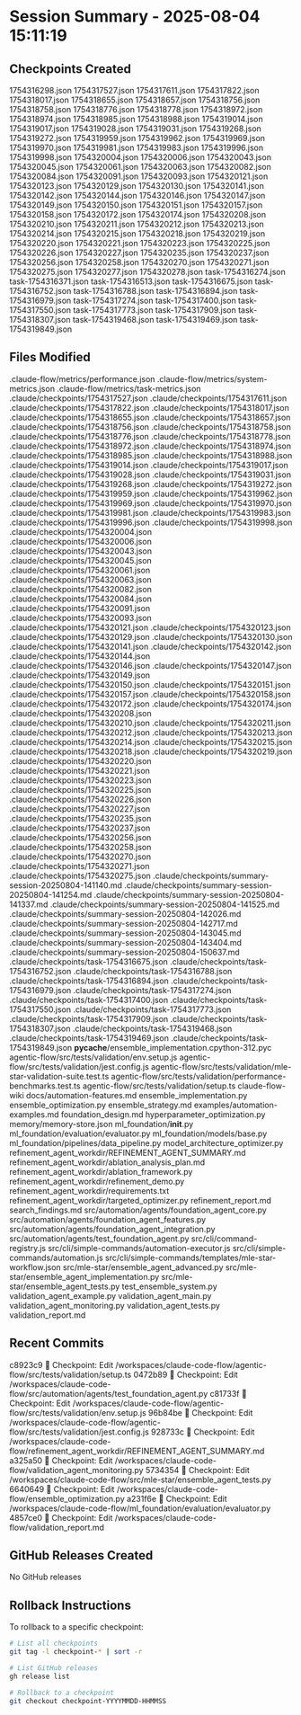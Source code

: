 # Session Summary - 2025-08-04 15:11:19

## Checkpoints Created
1754316298.json
1754317527.json
1754317611.json
1754317822.json
1754318017.json
1754318655.json
1754318657.json
1754318756.json
1754318758.json
1754318776.json
1754318778.json
1754318972.json
1754318974.json
1754318985.json
1754318988.json
1754319014.json
1754319017.json
1754319028.json
1754319031.json
1754319268.json
1754319272.json
1754319959.json
1754319962.json
1754319969.json
1754319970.json
1754319981.json
1754319983.json
1754319996.json
1754319998.json
1754320004.json
1754320006.json
1754320043.json
1754320045.json
1754320061.json
1754320063.json
1754320082.json
1754320084.json
1754320091.json
1754320093.json
1754320121.json
1754320123.json
1754320129.json
1754320130.json
1754320141.json
1754320142.json
1754320144.json
1754320146.json
1754320147.json
1754320149.json
1754320150.json
1754320151.json
1754320157.json
1754320158.json
1754320172.json
1754320174.json
1754320208.json
1754320210.json
1754320211.json
1754320212.json
1754320213.json
1754320214.json
1754320215.json
1754320218.json
1754320219.json
1754320220.json
1754320221.json
1754320223.json
1754320225.json
1754320226.json
1754320227.json
1754320235.json
1754320237.json
1754320256.json
1754320258.json
1754320270.json
1754320271.json
1754320275.json
1754320277.json
1754320278.json
task-1754316274.json
task-1754316371.json
task-1754316513.json
task-1754316675.json
task-1754316752.json
task-1754316788.json
task-1754316894.json
task-1754316979.json
task-1754317274.json
task-1754317400.json
task-1754317550.json
task-1754317773.json
task-1754317909.json
task-1754318307.json
task-1754319468.json
task-1754319469.json
task-1754319849.json

## Files Modified
.claude-flow/metrics/performance.json
.claude-flow/metrics/system-metrics.json
.claude-flow/metrics/task-metrics.json
.claude/checkpoints/1754317527.json
.claude/checkpoints/1754317611.json
.claude/checkpoints/1754317822.json
.claude/checkpoints/1754318017.json
.claude/checkpoints/1754318655.json
.claude/checkpoints/1754318657.json
.claude/checkpoints/1754318756.json
.claude/checkpoints/1754318758.json
.claude/checkpoints/1754318776.json
.claude/checkpoints/1754318778.json
.claude/checkpoints/1754318972.json
.claude/checkpoints/1754318974.json
.claude/checkpoints/1754318985.json
.claude/checkpoints/1754318988.json
.claude/checkpoints/1754319014.json
.claude/checkpoints/1754319017.json
.claude/checkpoints/1754319028.json
.claude/checkpoints/1754319031.json
.claude/checkpoints/1754319268.json
.claude/checkpoints/1754319272.json
.claude/checkpoints/1754319959.json
.claude/checkpoints/1754319962.json
.claude/checkpoints/1754319969.json
.claude/checkpoints/1754319970.json
.claude/checkpoints/1754319981.json
.claude/checkpoints/1754319983.json
.claude/checkpoints/1754319996.json
.claude/checkpoints/1754319998.json
.claude/checkpoints/1754320004.json
.claude/checkpoints/1754320006.json
.claude/checkpoints/1754320043.json
.claude/checkpoints/1754320045.json
.claude/checkpoints/1754320061.json
.claude/checkpoints/1754320063.json
.claude/checkpoints/1754320082.json
.claude/checkpoints/1754320084.json
.claude/checkpoints/1754320091.json
.claude/checkpoints/1754320093.json
.claude/checkpoints/1754320121.json
.claude/checkpoints/1754320123.json
.claude/checkpoints/1754320129.json
.claude/checkpoints/1754320130.json
.claude/checkpoints/1754320141.json
.claude/checkpoints/1754320142.json
.claude/checkpoints/1754320144.json
.claude/checkpoints/1754320146.json
.claude/checkpoints/1754320147.json
.claude/checkpoints/1754320149.json
.claude/checkpoints/1754320150.json
.claude/checkpoints/1754320151.json
.claude/checkpoints/1754320157.json
.claude/checkpoints/1754320158.json
.claude/checkpoints/1754320172.json
.claude/checkpoints/1754320174.json
.claude/checkpoints/1754320208.json
.claude/checkpoints/1754320210.json
.claude/checkpoints/1754320211.json
.claude/checkpoints/1754320212.json
.claude/checkpoints/1754320213.json
.claude/checkpoints/1754320214.json
.claude/checkpoints/1754320215.json
.claude/checkpoints/1754320218.json
.claude/checkpoints/1754320219.json
.claude/checkpoints/1754320220.json
.claude/checkpoints/1754320221.json
.claude/checkpoints/1754320223.json
.claude/checkpoints/1754320225.json
.claude/checkpoints/1754320226.json
.claude/checkpoints/1754320227.json
.claude/checkpoints/1754320235.json
.claude/checkpoints/1754320237.json
.claude/checkpoints/1754320256.json
.claude/checkpoints/1754320258.json
.claude/checkpoints/1754320270.json
.claude/checkpoints/1754320271.json
.claude/checkpoints/1754320275.json
.claude/checkpoints/summary-session-20250804-141140.md
.claude/checkpoints/summary-session-20250804-141254.md
.claude/checkpoints/summary-session-20250804-141337.md
.claude/checkpoints/summary-session-20250804-141525.md
.claude/checkpoints/summary-session-20250804-142026.md
.claude/checkpoints/summary-session-20250804-142717.md
.claude/checkpoints/summary-session-20250804-143045.md
.claude/checkpoints/summary-session-20250804-143404.md
.claude/checkpoints/summary-session-20250804-150637.md
.claude/checkpoints/task-1754316675.json
.claude/checkpoints/task-1754316752.json
.claude/checkpoints/task-1754316788.json
.claude/checkpoints/task-1754316894.json
.claude/checkpoints/task-1754316979.json
.claude/checkpoints/task-1754317274.json
.claude/checkpoints/task-1754317400.json
.claude/checkpoints/task-1754317550.json
.claude/checkpoints/task-1754317773.json
.claude/checkpoints/task-1754317909.json
.claude/checkpoints/task-1754318307.json
.claude/checkpoints/task-1754319468.json
.claude/checkpoints/task-1754319469.json
.claude/checkpoints/task-1754319849.json
__pycache__/ensemble_implementation.cpython-312.pyc
agentic-flow/src/tests/validation/env.setup.js
agentic-flow/src/tests/validation/jest.config.js
agentic-flow/src/tests/validation/mle-star-validation-suite.test.ts
agentic-flow/src/tests/validation/performance-benchmarks.test.ts
agentic-flow/src/tests/validation/setup.ts
claude-flow-wiki
docs/automation-features.md
ensemble_implementation.py
ensemble_optimization.py
ensemble_strategy.md
examples/automation-examples.md
foundation_design.md
hyperparameter_optimization.py
memory/memory-store.json
ml_foundation/__init__.py
ml_foundation/evaluation/evaluator.py
ml_foundation/models/base.py
ml_foundation/pipelines/data_pipeline.py
model_architecture_optimizer.py
refinement_agent_workdir/REFINEMENT_AGENT_SUMMARY.md
refinement_agent_workdir/ablation_analysis_plan.md
refinement_agent_workdir/ablation_framework.py
refinement_agent_workdir/refinement_demo.py
refinement_agent_workdir/requirements.txt
refinement_agent_workdir/targeted_optimizer.py
refinement_report.md
search_findings.md
src/automation/agents/foundation_agent_core.py
src/automation/agents/foundation_agent_features.py
src/automation/agents/foundation_agent_integration.py
src/automation/agents/test_foundation_agent.py
src/cli/command-registry.js
src/cli/simple-commands/automation-executor.js
src/cli/simple-commands/automation.js
src/cli/simple-commands/templates/mle-star-workflow.json
src/mle-star/ensemble_agent_advanced.py
src/mle-star/ensemble_agent_implementation.py
src/mle-star/ensemble_agent_tests.py
test_ensemble_system.py
validation_agent_example.py
validation_agent_main.py
validation_agent_monitoring.py
validation_agent_tests.py
validation_report.md

## Recent Commits
c8923c9 🔖 Checkpoint: Edit /workspaces/claude-code-flow/agentic-flow/src/tests/validation/setup.ts
0472b89 🔖 Checkpoint: Edit /workspaces/claude-code-flow/src/automation/agents/test_foundation_agent.py
c81733f 🔖 Checkpoint: Edit /workspaces/claude-code-flow/agentic-flow/src/tests/validation/env.setup.js
96b84be 🔖 Checkpoint: Edit /workspaces/claude-code-flow/agentic-flow/src/tests/validation/jest.config.js
928733c 🔖 Checkpoint: Edit /workspaces/claude-code-flow/refinement_agent_workdir/REFINEMENT_AGENT_SUMMARY.md
a325a50 🔖 Checkpoint: Edit /workspaces/claude-code-flow/validation_agent_monitoring.py
5734354 🔖 Checkpoint: Edit /workspaces/claude-code-flow/src/mle-star/ensemble_agent_tests.py
6640649 🔖 Checkpoint: Edit /workspaces/claude-code-flow/ensemble_optimization.py
a231f6e 🔖 Checkpoint: Edit /workspaces/claude-code-flow/ml_foundation/evaluation/evaluator.py
4857ce0 🔖 Checkpoint: Edit /workspaces/claude-code-flow/validation_report.md

## GitHub Releases Created
No GitHub releases

## Rollback Instructions
To rollback to a specific checkpoint:
```bash
# List all checkpoints
git tag -l checkpoint-* | sort -r

# List GitHub releases
gh release list

# Rollback to a checkpoint
git checkout checkpoint-YYYYMMDD-HHMMSS
```
